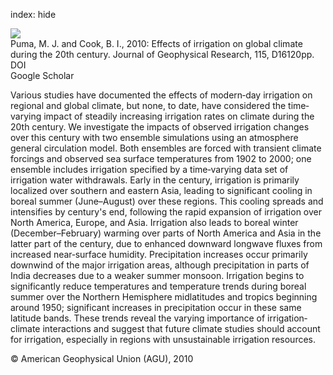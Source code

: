 index: hide

<div class="Citation">
    <div class="Citation-thumb CitationThumb-linked"  data-href="https://doi.org/10.1029/2010jd014122">
      <img src="https://static.claimspace.cloud/climate-study-static/refs/thumbs/7/Puma_and_Cook_2010-thumb.png" />
    </div>

  <div class="Citation-body">
    <div class="Citation-text">Puma, M. J. and Cook, B. I., 2010: Effects of irrigation on global climate during the 20th century. <span class="Article-journal">Journal of Geophysical Research, </span><span class="Article-volume">115, </span>D16120pp.</div>
    <div class="Citation-links">
      <div class="CitationLink" data-href="https://doi.org/10.1029/2010jd014122">
        <div class="CitationLink-icon CitationLink-Doi"></div>
        <div class="CitationLink-text">DOI</div>
      </div>
      <div class="CitationLink" data-href="https://scholar.google.com/scholar?q=10.1029/2010jd014122">
        <div class="CitationLink-icon CitationLink-Scholar"></div>
        <div class="CitationLink-text">Google Scholar</div>
      </div>
    </div>
  </div>
</div>

Various studies have documented the effects of modern‐day irrigation on regional and global climate, but none, to date, have considered the time‐varying impact of steadily increasing irrigation rates on climate during the 20th century. We investigate the impacts of observed irrigation changes over this century with two ensemble simulations using an atmosphere general circulation model. Both ensembles are forced with transient climate forcings and observed sea surface temperatures from 1902 to 2000; one ensemble includes irrigation specified by a time‐varying data set of irrigation water withdrawals. Early in the century, irrigation is primarily localized over southern and eastern Asia, leading to significant cooling in boreal summer (June–August) over these regions. This cooling spreads and intensifies by century's end, following the rapid expansion of irrigation over North America, Europe, and Asia. Irrigation also leads to boreal winter (December–February) warming over parts of North America and Asia in the latter part of the century, due to enhanced downward longwave fluxes from increased near‐surface humidity. Precipitation increases occur primarily downwind of the major irrigation areas, although precipitation in parts of India decreases due to a weaker summer monsoon. Irrigation begins to significantly reduce temperatures and temperature trends during boreal summer over the Northern Hemisphere midlatitudes and tropics beginning around 1950; significant increases in precipitation occur in these same latitude bands. These trends reveal the varying importance of irrigation‐climate interactions and suggest that future climate studies should account for irrigation, especially in regions with unsustainable irrigation resources.

<div class="Citation-copy">
&copy; American Geophysical Union (AGU), 2010
</div>